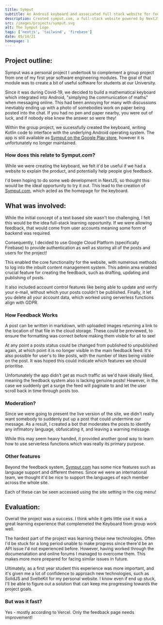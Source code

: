 ```yaml
---
title: Symput
subtitle: An Android keyboard and associated full stack website for feedback
description: Created symput.com, a full-stack website powered by NextJS which facilitates users of my first-year group project's Android keyboard to provide feedback. The site uses Google Cloud Platform to manage user profiles and feedback posts, employing serverless functions for moderation and account data deletion. The platform remains accessible and showcases my ability to create a comprehensive green-field application.
src: /images/projects/symput.svg
alt: The Symput Logo
tags: ['nextjs', 'tailwind', 'firebase']
date: 05/14/21
homepage: 1
---
```


<script>
    import LazyImage from '$lib/components/LazyImage.svelte';
    import symput from '$lib/assets/projects/symput/symput.png';
    import symputPlaceholder from '$lib/assets/projects/symput/symput-placeholder.png';
    import login from '$lib/assets/projects/symput/login.png';
    import loginPlaceholder from '$lib/assets/projects/symput/login-placeholder.png';
    import admin from '$lib/assets/projects/symput/admin.png';
    import adminPlaceholder from '$lib/assets/projects/symput/admin-placeholder.png';
    import feedback from '$lib/assets/projects/symput/feedback.png';
    import feedbackPlaceholder from '$lib/assets/projects/symput/feedback-placeholder.png';
    import analysis from '$lib/assets/projects/symput/analysis.png';
    import analysisPlaceholder from '$lib/assets/projects/symput/analysis-placeholder.png';
</script>


## Project outline:
Symput was a personal project I undertook to complement a group project from one of my first year software engineering modules. The goal of that module was to create a bit of useful software for students at our University.

Since it was during Covid-19, we decided to build a mathematical keyboard which integrated into Android, "simplying the communication of maths" when messaging online. This had been annoying for many with discussions inevtiably ending up with a photo of somebodies work on paper being posted into the chat. If you had no pen and paper nearby, you were out of luck, and if nobody else knew the answer so were they!

Within the group project, we sucessfully created the keyboard, writing Kotlin code to interface with the underlying Android operating system. The app is still available as [Symput on the Google Play store](https://play.google.com/store/apps/details/Symput?id=com.symput.mathkeyboard&pli=1), however it is unfortunately no longer maintained.

### How does this relate to Symput.com?
<LazyImage src={symput} placeholderSrc={symputPlaceholder} alt="Symput Landing Page" loading="lazy" />

While we were creating the keyboard, we felt it'd be useful if we had a website to explain the product, and potentially help people give feedback.

I'd been hoping to do some web development in NextJS, so thought this would be the ideal opportunity to try it out. This lead to the creation of [Symput.com](https://www.symput.com/), which acted as the homepage for the keyboard.

## What was involved:
While the initial concept of a text based site wasn't too challenging, I felt this would be the idea full-stack learning opportunity. If we were allowing feedback, that would come from user accounts meaning some form of backend was required. 

Consequently, I decided to use Google Cloud Platform (specifically Firebase) to provide authentication as well as storing all of the posts and users for the project!

<LazyImage src={login} placeholderSrc={loginPlaceholder} alt="Symput Login Page" loading="lazy" />

This enabled the core functionality for the website, with numerous methods to log into the inbuilt content management system. This admin area enabled crucial feature for creating the feedback, such as drafting, updating and publishing of posts. 

It also included account control features like being able to update and verify your e-mail, without which your posts couldn't be published. Finally, it let you delete all your account data, which worked using serverless functions align with GDPR.

<LazyImage src={admin} placeholderSrc={adminPlaceholder} alt="Symput Admin Page" loading="lazy" />

### How Feedback Works

A post can be written in markdown, with uploaded images returning a link to the location of that file in the cloud storage. These could be previewed, to ensure the formatting was correct before making them visible for all to see!

At any point a posts status could be changed from published to unpublished again, at which point it is no longer visible in the main feedback feed. It's also possible for user's to like posts, with the number of likes being visible on the post. It was hoped this could indicate which features we should prioritise.

Unfortunately the app didn't get as much traffic as we'd have ideally liked, meaning the feedback system also is lacking genuine posts! However, in the case we suddenly get a surge the feed will paginate to and let the user scroll back in time through posts too.

<LazyImage src={feedback} placeholderSrc={feedbackPlaceholder} alt="Symput Feedback Page" loading="lazy" />

### Moderation?
Since we were going to present the live version of the site, we didn't really want somebody to suddenly put up a post that could undermine our message. As a result, I created a bot that moderates the posts to identify any inflmatory language, obfuscating it, and leaving a warning message.

While this may seem heavy handed, it provided another good way to learn how to use serverless functions which was really its primary purpose.

### Other features
Beyond the feedback system, [Symput.com](https://www.symput.com/) has some nice features such as language support and different themes. Since we were an international team, we thought it'd be nice to support the languages of each member across the whole site.

Each of these can be seen accessed using the site setting in the cog menu!

## Evaluation:
Overall the project was a success. I think while it gets little use it was a great learning experience that complemeted the Keyboard from group work well. 

The hardest part of the project was learning these new technologies. Often I'd be stuck for a long period unable to make progress since there'd be an API issue I'd not experienced before. However, having worked through the documenatation and online forums I managed to overcome them. This makes more more prepared for facing similar issues in future.

Ultimately, as a first year student this experience was more important, and it's given me a lot of confidence to approach new technologies, such as SolidJS and SvelteKit for my personal website. I know even if end up stuck, I'll be able to figure out a solution that can keep me progressing towards the project goals.

### But was it fast?
Yes - mostly according to Vercel. Only the feedback page needs improvement! 

<LazyImage src={analysis} placeholderSrc={analysisPlaceholder} alt="Performance Analysis for the Site" loading="lazy" />
